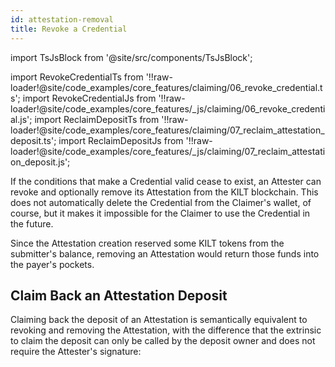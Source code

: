```yaml
---
id: attestation-removal
title: Revoke a Credential
---
```


import TsJsBlock from '@site/src/components/TsJsBlock';

import RevokeCredentialTs from '!!raw-loader!@site/code_examples/core_features/claiming/06_revoke_credential.ts';
import RevokeCredentialJs from '!!raw-loader!@site/code_examples/core_features/_js/claiming/06_revoke_credential.js';
import ReclaimDepositTs from '!!raw-loader!@site/code_examples/core_features/claiming/07_reclaim_attestation_deposit.ts';
import ReclaimDepositJs from '!!raw-loader!@site/code_examples/core_features/_js/claiming/07_reclaim_attestation_deposit.js';

If the conditions that make a Credential valid cease to exist, an Attester can revoke and optionally remove its Attestation from the KILT blockchain.
This does not automatically delete the Credential from the Claimer's wallet, of course, but it makes it impossible for the Claimer to use the Credential in the future.

Since the Attestation creation reserved some KILT tokens from the submitter's balance, removing an Attestation would return those funds into the payer's pockets.

<TsJsBlock tsSnippet={RevokeCredentialTs} jsSnippet={RevokeCredentialJs} />

## Claim Back an Attestation Deposit

Claiming back the deposit of an Attestation is semantically equivalent to revoking and removing the Attestation, with the difference that the extrinsic to claim the deposit can only be called by the deposit owner and does not require the Attester's signature:

<TsJsBlock tsSnippet={ReclaimDepositTs} jsSnippet={ReclaimDepositJs} />